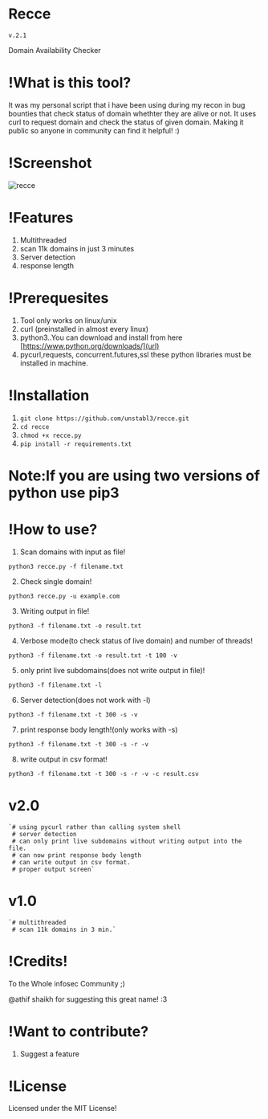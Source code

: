 # Recce
    v.2.1
Domain Availability Checker 

# !What is this tool?
It was my personal script that i have been using during my recon in bug bounties that check status of domain whethter they are alive or not.
It uses curl to request domain and check the status of given domain.
Making it public so anyone in community can find it helpful! :)

# !Screenshot

![recce](https://user-images.githubusercontent.com/48474764/63941389-2749f780-ca89-11e9-87ec-7ba288119947.png)

# !Features
1) Multithreaded
2) scan 11k domains in just 3 minutes
3) Server detection
4) response length

# !Prerequesites
1) Tool only works on linux/unix
2) curl (preinstalled in almost every linux)
3) python3..You can download and install from here [https://www.python.org/downloads/](url)
4) pycurl,requests, concurrent.futures,ssl these python libraries must be installed in machine.

# !Installation
1) `git clone https://github.com/unstabl3/recce.git`
2) `cd recce`
3) `chmod +x recce.py`
4) `pip install -r requirements.txt`
# Note:If you are using two versions of python use pip3

# !How to use?
1) Scan domains with input as file! 

`python3 recce.py -f filename.txt`

2) Check single domain!

`python3 recce.py -u example.com`

3) Writing output in file!

`python3 -f filename.txt -o result.txt`

4) Verbose mode(to check status of live domain) and number of threads!

`python3 -f filename.txt -o result.txt -t 100 -v`

5) only print live subdomains(does not write output in file)!

`python3 -f filename.txt -l`

6) Server detection(does not work with -l)

`python3 -f filename.txt -t 300 -s -v`

7) print response body length!(only works with -s)

`python3 -f filename.txt -t 300 -s -r -v`

8) write output in csv format!

`python3 -f filename.txt -t 300 -s -r -v -c result.csv`

# v2.0
    `# using pycurl rather than calling system shell
     # server detection
     # can only print live subdomains without writing output into the file.
     # can now print response body length
     # can write output in csv format.
     # proper output screen`

# v1.0
    `# multithreaded
     # scan 11k domains in 3 min.`
     
# !Credits!
To the Whole infosec Community ;)

@athif shaikh for suggesting this great name! :3

# !Want to contribute?
1) Suggest a feature 

# !License
Licensed under the MIT License!
